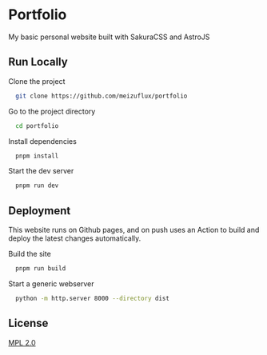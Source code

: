 
# Portfolio

My basic personal website built with SakuraCSS and AstroJS


## Run Locally

Clone the project

```bash
  git clone https://github.com/meizuflux/portfolio
```

Go to the project directory

```bash
  cd portfolio
```

Install dependencies

```bash
  pnpm install
```

Start the dev server

```bash
  pnpm run dev
```


## Deployment

This website runs on Github pages, and on push uses an Action to build and deploy the latest changes automatically.

Build the site

```sh
  pnpm run build
```

Start a generic webserver

```sh
  python -m http.server 8000 --directory dist
```



## License

[MPL 2.0](https://choosealicense.com/licenses/mpl-2.0/)

